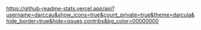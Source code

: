 https://github-readme-stats.vercel.app/api?username=darccau&show_icons=true&count_private=true&theme=darcula&hide_border=true&hide=issues,contribs&bg_color=00000000
